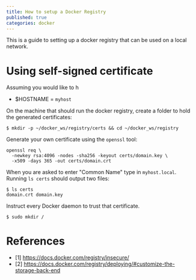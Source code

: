 ```yaml
---
title: How to setup a Docker Registry
published: true
categories: docker
---
```


This is a guide to setting up a docker registry that can be used on a local network.

# [](#header-1)Using self-signed certificate

Assuming you would like to h

* $HOSTNAME = `myhost`

On the machine that should run the docker registry, create a folder to hold the generated certificates:

```
$ mkdir -p ~/docker_ws/registry/certs && cd ~/docker_ws/registry
```

Generate your own certificate using the `openssl` tool:

```
openssl req \
  -newkey rsa:4096 -nodes -sha256 -keyout certs/domain.key \
  -x509 -days 365 -out certs/domain.crt
```

When you are asked to enter "Common Name" type in `myhost.local`. Running `ls certs` should output two files:

```
$ ls certs
domain.crt domain.key
```

Instruct every Docker daemon to trust that certificate.

```
$ sudo mkdir /
```

# [](#header-1)References

* [1] https://docs.docker.com/registry/insecure/
* [2] https://docs.docker.com/registry/deploying/#customize-the-storage-back-end
